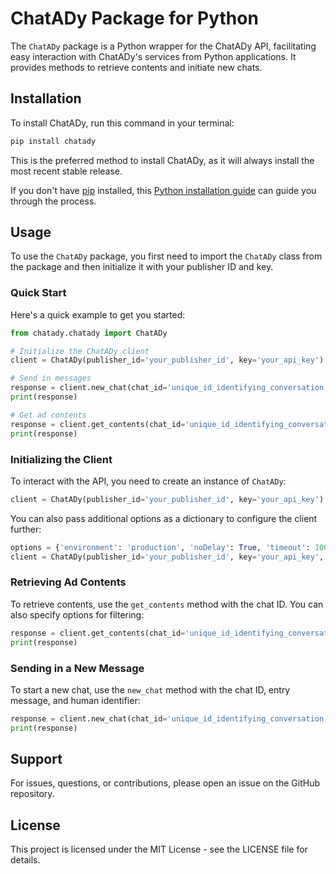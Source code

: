 # ChatADy Package for Python

The `ChatADy` package is a Python wrapper for the ChatADy API, facilitating easy interaction with ChatADy's services from Python applications. It provides methods to retrieve contents and initiate new chats.

## Installation

To install ChatADy, run this command in your terminal:

```bash
pip install chatady
```

This is the preferred method to install ChatADy, as it will always install the most recent stable release.

If you don't have [pip](https://pip.pypa.io) installed, this [Python installation guide](http://docs.python-guide.org/en/latest/starting/installation/) can guide you through the process.

## Usage

To use the `ChatADy` package, you first need to import the `ChatADy` class from the package and then initialize it with your publisher ID and key.

### Quick Start

Here's a quick example to get you started:

```python
from chatady.chatady import ChatADy

# Initialize the ChatADy client
client = ChatADy(publisher_id='your_publisher_id', key='your_api_key')

# Send in messages
response = client.new_chat(chat_id='unique_id_identifying_conversation', entry='your_entry_message', human='boolean_human_or_bot')
print(response)

# Get ad contents
response = client.get_contents(chat_id='unique_id_identifying_conversation')
print(response)
```

### Initializing the Client

To interact with the API, you need to create an instance of `ChatADy`:

```python
client = ChatADy(publisher_id='your_publisher_id', key='your_api_key')
```

You can also pass additional options as a dictionary to configure the client further:

```python
options = {'environment': 'production', 'noDelay': True, 'timeout': 1000}
client = ChatADy(publisher_id='your_publisher_id', key='your_api_key', options=options)
```

### Retrieving Ad Contents

To retrieve contents, use the `get_contents` method with the chat ID. You can also specify options for filtering:

```python
response = client.get_contents(chat_id='unique_id_identifying_conversation', options={'humansex': 'male', 'botsex': 'female'})
print(response)
```

### Sending in a New Message

To start a new chat, use the `new_chat` method with the chat ID, entry message, and human identifier:

```python
response = client.new_chat(chat_id='unique_id_identifying_conversation', entry='Hello, ChatADy!', human='boolean_human_or_bot')
print(response)
```

## Support

For issues, questions, or contributions, please open an issue on the GitHub repository.

## License

This project is licensed under the MIT License - see the LICENSE file for details.
